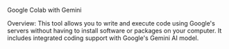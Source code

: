 Google Colab with Gemini

Overview:
This tool allows you to write and execute code using Google's servers without having to install software or packages on your computer.  It includes integrated coding support with Google's Gemini AI model.  
